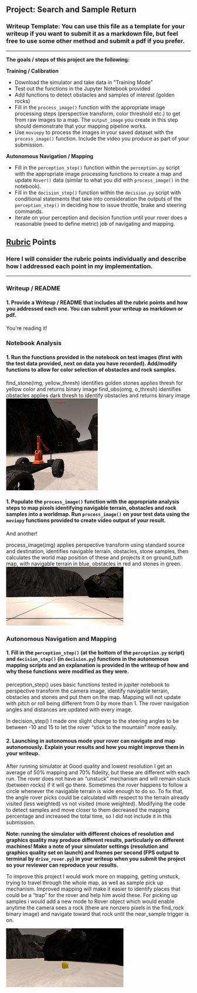 ## Project: Search and Sample Return
### Writeup Template: You can use this file as a template for your writeup if you want to submit it as a markdown file, but feel free to use some other method and submit a pdf if you prefer.

---


**The goals / steps of this project are the following:**  

**Training / Calibration**  

* Download the simulator and take data in "Training Mode"
* Test out the functions in the Jupyter Notebook provided
* Add functions to detect obstacles and samples of interest (golden rocks)
* Fill in the `process_image()` function with the appropriate image processing steps (perspective transform, color threshold etc.) to get from raw images to a map.  The `output_image` you create in this step should demonstrate that your mapping pipeline works.
* Use `moviepy` to process the images in your saved dataset with the `process_image()` function.  Include the video you produce as part of your submission.

**Autonomous Navigation / Mapping**

* Fill in the `perception_step()` function within the `perception.py` script with the appropriate image processing functions to create a map and update `Rover()` data (similar to what you did with `process_image()` in the notebook). 
* Fill in the `decision_step()` function within the `decision.py` script with conditional statements that take into consideration the outputs of the `perception_step()` in deciding how to issue throttle, brake and steering commands. 
* Iterate on your perception and decision function until your rover does a reasonable (need to define metric) job of navigating and mapping.  

[//]: # (Image References)

[image1]: ./misc/rover_image.jpg
[image2]: ./calibration_images/example_grid1.jpg
[image3]: ./calibration_images/example_rock1.jpg 

## [Rubric](https://review.udacity.com/#!/rubrics/916/view) Points
### Here I will consider the rubric points individually and describe how I addressed each point in my implementation.  

---
### Writeup / README

#### 1. Provide a Writeup / README that includes all the rubric points and how you addressed each one.  You can submit your writeup as markdown or pdf.  

You're reading it!

### Notebook Analysis
#### 1. Run the functions provided in the notebook on test images (first with the test data provided, next on data you have recorded). Add/modify functions to allow for color selection of obstacles and rock samples.
find_stone(img, yellow_thresh) identifies golden stones applies thresh for yellow color and returns binary image
find_obs(omg, o_thresh) identifies obstacles applies dark thresh to identify obstacles and returns binary image
![alt text][image1]

#### 1. Populate the `process_image()` function with the appropriate analysis steps to map pixels identifying navigable terrain, obstacles and rock samples into a worldmap.  Run `process_image()` on your test data using the `moviepy` functions provided to create video output of your result. 
And another! 

process_image(img) applies perspective transform using standard source and destination, identifies navigable terrain, obstacles, stone samples, then calculates the world map position of these and projects it on ground_tuth map, with navigable terrain in blue, obstacles in red and stones in green.
![alt text][image2]
### Autonomous Navigation and Mapping

#### 1. Fill in the `perception_step()` (at the bottom of the `perception.py` script) and `decision_step()` (in `decision.py`) functions in the autonomous mapping scripts and an explanation is provided in the writeup of how and why these functions were modified as they were.

perception_step() uses basic functions tested in jupiter notebook to perspective transform the camera image, identify navigable terrain, obstacles and stones and put them on the map. Mapping will not update with pitch or roll being different from 0 by more than 1. The rover navigation angles and distances are updated with every image.

In decision_step() I made one slight change to the steering angles to be between -10 and 15 to let the rover “stick to the mountain” more easily.

#### 2. Launching in autonomous mode your rover can navigate and map autonomously.  Explain your results and how you might improve them in your writeup. 

After running simulator at Good quality and lowest resolution I get an average of 50% mapping and 70% fidelity, but these are different with each run. The rover does not have an “unstuck” mechanism and will remain stuck (between rocks) if it will go there. Sometimes the rover happens to follow a circle whenever the navigable terrain is wide enough to do so. To fix that, the angle rover picks could be calculated with respect to the terrain already visited (less weighted) vs not visited (more weighted). Modifying the code to detect samples and move closer to them decreased the mapping percentage and increased the total time, so I did not include it in this submission. 



**Note: running the simulator with different choices of resolution and graphics quality may produce different results, particularly on different machines!  Make a note of your simulator settings (resolution and graphics quality set on launch) and frames per second (FPS output to terminal by `drive_rover.py`) in your writeup when you submit the project so your reviewer can reproduce your results.**

To improve this project I would work more on mapping, getting unstuck, trying to travel through the whole map, as well as sample pick up mechanism.
Improved mapping will make it easier to identify places that could be a “trap” for the rover and help him avoid these. 
For picking up samples i would add a new mode to Rover object which would enable anytime the camera sees a rock (there are nonzero pixels in the find_rock binary image) and navigate toward that rock until the near_sample trigger is on.



![alt text][image3]


